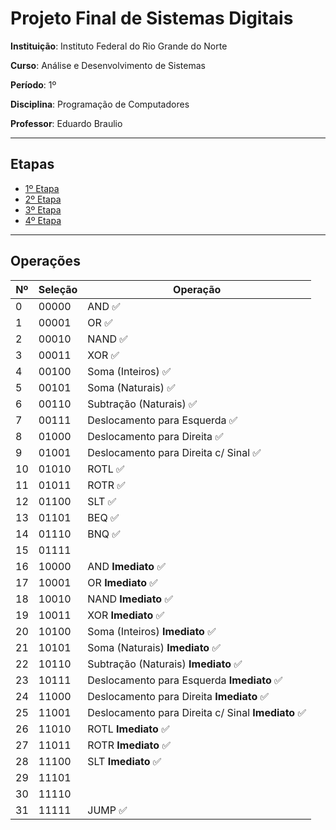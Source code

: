 # Projeto Final de Sistemas Digitais

**Instituição**: Instituto Federal do Rio Grande do Norte

**Curso**: Análise e Desenvolvimento de Sistemas

**Período**: 1º

**Disciplina**: Programação de Computadores

**Professor**: Eduardo Braulio

---

## Etapas

- [1º Etapa](1-etapa.md)
- [2º Etapa](2-etapa.md)
- [3º Etapa](3-etapa.md)
- [4º Etapa](4-etapa.md)

---

## Operações

Nº | Seleção | Operação
--- | ------- | --------
0 | 00000 | AND :white_check_mark:
1 | 00001 | OR :white_check_mark:
2 | 00010 | NAND :white_check_mark:
3 | 00011 | XOR :white_check_mark:
4 | 00100 | Soma (Inteiros) :white_check_mark:
5 | 00101 | Soma (Naturais) :white_check_mark:
6 | 00110 | Subtração (Naturais) :white_check_mark:
7 | 00111 | Deslocamento para Esquerda :white_check_mark:
8 | 01000 | Deslocamento para Direita :white_check_mark:
9 | 01001 | Deslocamento para Direita c/ Sinal :white_check_mark:
10 | 01010 | ROTL :white_check_mark:
11 | 01011 | ROTR :white_check_mark:
12 | 01100 | SLT :white_check_mark:
13 | 01101 | BEQ :white_check_mark:
14 | 01110 | BNQ :white_check_mark:
15 | 01111 | 
16 | 10000 | AND **Imediato** :white_check_mark:
17 | 10001 | OR **Imediato** :white_check_mark:
18 | 10010 | NAND **Imediato** :white_check_mark:
19 | 10011 | XOR **Imediato** :white_check_mark:
20 | 10100 | Soma (Inteiros) **Imediato** :white_check_mark:
21 | 10101 | Soma (Naturais) **Imediato** :white_check_mark:
22 | 10110 | Subtração (Naturais) **Imediato** :white_check_mark:
23 | 10111 | Deslocamento para Esquerda **Imediato** :white_check_mark:
24 | 11000 | Deslocamento para Direita **Imediato** :white_check_mark:
25 | 11001 | Deslocamento para Direita c/ Sinal **Imediato** :white_check_mark:
26 | 11010 | ROTL **Imediato** :white_check_mark:
27 | 11011 | ROTR **Imediato** :white_check_mark:
28 | 11100 | SLT **Imediato** :white_check_mark:
29 | 11101 | 
30 | 11110 | 
31 | 11111 | JUMP :white_check_mark:
